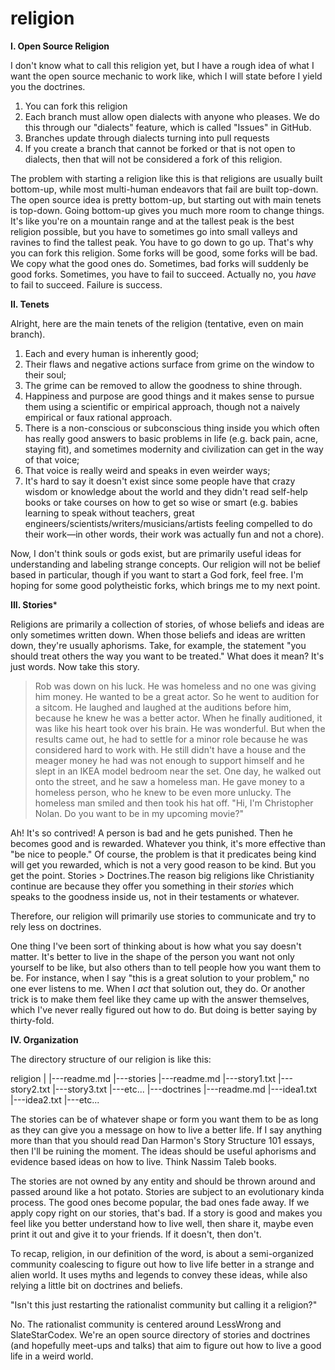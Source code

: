 # religion

**I. Open Source Religion**

I don't know what to call this religion yet, but I have a rough idea of what I want the open source mechanic to work like, which I will state before I yield you the doctrines.

1. You can fork this religion
2. Each branch must allow open dialects with anyone who pleases. We do this through our "dialects" feature, which is called "Issues" in GitHub.
3. Branches update through dialects turning into pull requests
4. If you create a branch that cannot be forked or that is not open to dialects, then that will not be considered a fork of this religion.

The problem with starting a religion like this is that religions are usually built bottom-up, while most multi-human endeavors that fail are built top-down. The open source idea is pretty bottom-up, but starting out with main tenets is top-down. Going bottom-up gives you much more room to change things. It's like you're on a mountain range and at the tallest peak is the best religion possible, but you have to sometimes go into small valleys and ravines to find the tallest peak. You have to go down to go up. That's why you can fork this religion. Some forks will be good, some forks will be bad. We copy what the good ones do. Sometimes, bad forks will suddenly be good forks. Sometimes, you have to fail to succeed. Actually no, you *have* to fail to succeed. Failure is success. 

**II. Tenets**

Alright, here are the main tenets of the religion (tentative, even on main branch).

1. Each and every human is inherently good;
2. Their flaws and negative actions surface from grime on the window to their soul;
3. The grime can be removed to allow the goodness to shine through.
4. Happiness and purpose are good things and it makes sense to pursue them using a scientific or empirical approach, though not a naively empirical or faux rational approach. 
5. There is a non-conscious or subconscious thing inside you which often has really good answers to basic problems in life (e.g. back pain, acne, staying fit), and sometimes modernity and civilization can get in the way of that voice;
6. That voice is really weird and speaks in even weirder ways;
7. It's hard to say it doesn't exist since some people have that crazy wisdom or knowledge about the world and they didn't read self-help books or take courses on how to get so wise or smart (e.g. babies learning to speak without teachers, great engineers/scientists/writers/musicians/artists feeling compelled to do their work—in other words, their work was actually fun and not a chore).


Now, I don't think souls or gods exist, but are primarily useful ideas for understanding and labeling strange concepts. Our religion will not be belief based in particular, though if you want to start a God fork, feel free. I'm hoping for some good polytheistic forks, which brings me to my next point.

**III. Stories***

Religions are primarily a collection of stories, of whose beliefs and ideas are only sometimes written down. When those beliefs and ideas are written down, they're usually aphorisms. Take, for example, the statement "you should treat others the way you want to be treated." What does it mean? It's just words. Now take this story.

> Rob was down on his luck. He was homeless and no one was giving him money. He wanted to be a great actor. So he went to audition for a sitcom. He laughed and laughed at the auditions before him, because he knew he was a better actor. When he finally auditioned, it was like his heart took over his brain. He was wonderful. But when the results came out, he had to settle for a minor role because he was considered hard to work with. He still didn't have a house and the meager money he had was not enough to support himself and he slept in an IKEA model bedroom near the set. One day, he walked out onto the street, and he saw a homeless man. He gave money to a homeless person, who he knew to be even more unlucky. The homeless man smiled and then took his hat off. "Hi, I'm Christopher Nolan. Do you want to be in my upcoming movie?"

Ah! It's so contrived! A person is bad and he gets punished. Then he becomes good and is rewarded. Whatever you think, it's more effective than "be nice to people." Of course, the problem is that it predicates being kind will get you rewarded, which is not a very good reason to be kind. But you get the point. Stories > Doctrines.The reason big religions like Christianity continue are because they offer you something in their *stories* which speaks to the goodness inside us, not in their testaments or whatever. 

Therefore, our religion will primarily use stories to communicate and try to rely less on doctrines. 

One thing I've been sort of thinking about is how what you say doesn't matter. It's better to live in the shape of the person you want not only yourself to be like, but also others than to tell people how you want them to be. For instance, when I say "this is a great solution to your problem," no one ever listens to me. When I *act* that solution out, they do. Or another trick is to make them feel like they came up with the answer themselves, which I've never really figured out how to do. But doing is better saying by thirty-fold.

**IV. Organization**

The directory structure of our religion is like this:

religion
|
|---readme.md
|---stories
	|---readme.md
	|---story1.txt
	|---story2.txt
	|---story3.txt
	|---etc...
|---doctrines
	|---readme.md
	|---idea1.txt
	|---idea2.txt
	|---etc...

The stories can be of whatever shape or form you want them to be as long as they can give you a message on how to live a better life. If I say anything more than that you should read Dan Harmon's Story Structure 101 essays, then I'll be ruining the moment. The ideas should be useful aphorisms and evidence based ideas on how to live. Think Nassim Taleb books. 

The stories are not owned by any entity and should be thrown around and passed around like a hot potato. Stories are subject to an evolutionary kinda process. The good ones become popular, the bad ones fade away. If we apply copy right on our stories, that's bad. If a story is good and makes you feel like you better understand how to live well, then share it, maybe even print it out and give it to your friends. If it doesn't, then don't. 

To recap, religion, in our definition of the word, is about a semi-organized community coalescing to figure out how to live life better in a strange and alien world. It uses myths and legends to convey these ideas, while also relying a little bit on doctrines and beliefs. 

"Isn't this just restarting the rationalist community but calling it a religion?"

No. The rationalist community is centered around LessWrong and SlateStarCodex. We're an open source directory of stories and doctrines (and hopefully meet-ups and talks) that aim to figure out how to live a good life in a weird world. 

